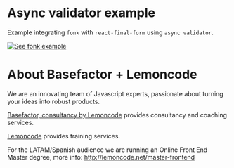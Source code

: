 # Async validator example

Example integrating `fonk` with `react-final-form` using `async validator`.

[![See fonk example](https://codesandbox.io/static/img/play-codesandbox.svg)](https://codesandbox.io/s/github/lemoncode/fonk/tree/master/examples/react-final-form/js/async-validator)


# About Basefactor + Lemoncode

We are an innovating team of Javascript experts, passionate about turning your ideas into robust products.

[Basefactor, consultancy by Lemoncode](http://www.basefactor.com) provides consultancy and coaching services.

[Lemoncode](http://lemoncode.net/services/en/#en-home) provides training services.

For the LATAM/Spanish audience we are running an Online Front End Master degree, more info: http://lemoncode.net/master-frontend
